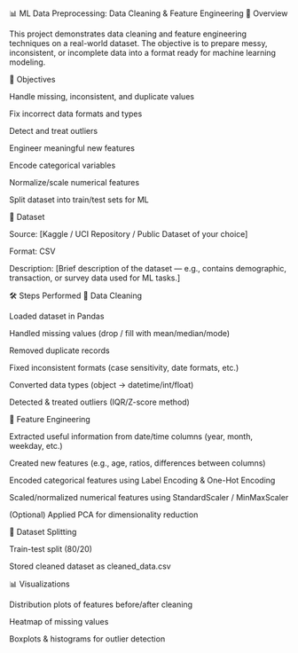 📊 ML Data Preprocessing: Data Cleaning & Feature Engineering
📌 Overview

This project demonstrates data cleaning and feature engineering techniques on a real-world dataset. The objective is to prepare messy, inconsistent, or incomplete data into a format ready for machine learning modeling.

🎯 Objectives

Handle missing, inconsistent, and duplicate values

Fix incorrect data formats and types

Detect and treat outliers

Engineer meaningful new features

Encode categorical variables

Normalize/scale numerical features

Split dataset into train/test sets for ML

📂 Dataset

Source: [Kaggle / UCI Repository / Public Dataset of your choice]

Format: CSV

Description: [Brief description of the dataset — e.g., contains demographic, transaction, or survey data used for ML tasks.]

🛠 Steps Performed
🔹 Data Cleaning

Loaded dataset in Pandas

Handled missing values (drop / fill with mean/median/mode)

Removed duplicate records

Fixed inconsistent formats (case sensitivity, date formats, etc.)

Converted data types (object → datetime/int/float)

Detected & treated outliers (IQR/Z-score method)

🔹 Feature Engineering

Extracted useful information from date/time columns (year, month, weekday, etc.)

Created new features (e.g., age, ratios, differences between columns)

Encoded categorical features using Label Encoding & One-Hot Encoding

Scaled/normalized numerical features using StandardScaler / MinMaxScaler

(Optional) Applied PCA for dimensionality reduction

🔹 Dataset Splitting

Train-test split (80/20)

Stored cleaned dataset as cleaned_data.csv

📊 Visualizations

Distribution plots of features before/after cleaning

Heatmap of missing values

Boxplots & histograms for outlier detection
